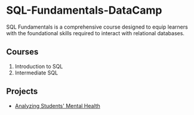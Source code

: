 # SQL-Fundamentals-DataCamp
SQL Fundamentals is a comprehensive course designed to equip learners with the foundational skills required to interact with relational databases.
## Courses
1. Introduction to SQL
2. Intermediate SQL
## Projects
- [Analyzing Students' Mental Health](https://github.com/Ahmed-Gamal-AG10/SQL-Fundamentals-DataCamp/tree/main/Project%20Analyzing%20Students'%20Mental%20Health)
